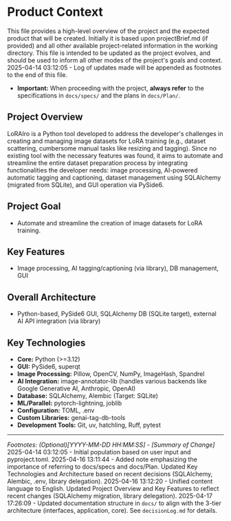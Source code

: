 # Product Context

This file provides a high-level overview of the project and the expected product that will be created. Initially it is based upon projectBrief.md (if provided) and all other available project-related information in the working directory. This file is intended to be updated as the project evolves, and should be used to inform all other modes of the project's goals and context.
2025-04-14 03:12:05 - Log of updates made will be appended as footnotes to the end of this file.

* **Important:** When proceeding with the project, **always refer** to the specifications in `docs/specs/` and the plans in `docs/Plan/`.

## Project Overview

LoRAIro is a Python tool developed to address the developer's challenges in creating and managing image datasets for LoRA training (e.g., dataset scattering, cumbersome manual tasks like resizing and tagging). Since no existing tool with the necessary features was found, it aims to automate and streamline the entire dataset preparation process by integrating functionalities the developer needs: image processing, AI-powered automatic tagging and captioning, dataset management using SQLAlchemy (migrated from SQLite), and GUI operation via PySide6.

## Project Goal

* Automate and streamline the creation of image datasets for LoRA training.

## Key Features

* Image processing, AI tagging/captioning (via library), DB management, GUI

## Overall Architecture

* Python-based, PySide6 GUI, SQLAlchemy DB (SQLite target), external AI API integration (via library)

## Key Technologies

*   **Core:** Python (>=3.12)
*   **GUI:** PySide6, superqt
*   **Image Processing:** Pillow, OpenCV, NumPy, ImageHash, Spandrel
*   **AI Integration:** image-annotator-lib (handles various backends like Google Generative AI, Anthropic, OpenAI)
*   **Database:** SQLAlchemy, Alembic (Target: SQLite)
*   **ML/Parallel:** pytorch-lightning, joblib
*   **Configuration:** TOML, .env
*   **Custom Libraries:** genai-tag-db-tools
*   **Development Tools:** Git, uv, hatchling, Ruff, pytest

---
*Footnotes:*
*(Optional)[YYYY-MM-DD HH:MM:SS] - [Summary of Change]*
2025-04-14 03:12:05 - Initial population based on user input and pyproject.toml.
2025-04-16 13:11:44 - Added note emphasizing the importance of referring to docs/specs and docs/Plan. Updated Key Technologies and Architecture based on recent decisions (SQLAlchemy, Alembic, .env, library delegation).
2025-04-16 13:12:20 - Unified content language to English. Updated Project Overview and Key Features to reflect recent changes (SQLAlchemy migration, library delegation).
2025-04-17 17:26:09 - Updated documentation structure in `docs/` to align with the 3-tier architecture (interfaces, application, core). See `decisionLog.md` for details.